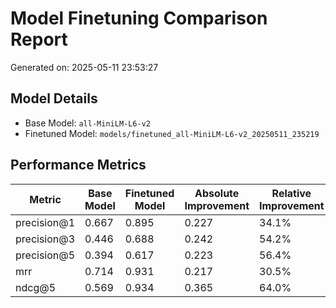 # Model Finetuning Comparison Report

Generated on: 2025-05-11 23:53:27

## Model Details
- Base Model: `all-MiniLM-L6-v2`
- Finetuned Model: `models/finetuned_all-MiniLM-L6-v2_20250511_235219`

## Performance Metrics

| Metric | Base Model | Finetuned Model | Absolute Improvement | Relative Improvement |
|--------|------------|-----------------|---------------------|--------------------|
| precision@1 | 0.667 | 0.895 | 0.227 | 34.1% |
| precision@3 | 0.446 | 0.688 | 0.242 | 54.2% |
| precision@5 | 0.394 | 0.617 | 0.223 | 56.4% |
| mrr | 0.714 | 0.931 | 0.217 | 30.5% |
| ndcg@5 | 0.569 | 0.934 | 0.365 | 64.0% |
